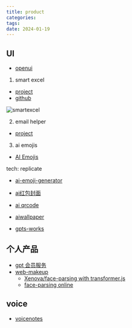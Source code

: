 ```yaml
---
title: product
categories: 
tags: 
date: 2024-01-19
---
```





## UI

- [openui](https://openui.fly.dev/ai/0i_8A0dtOSw9IrqNMFDKx)

1. smart excel

- [project](https://www.smartexcel.cc/)
- [github](https://github.com/weijunext/smart-excel-ai/)


![smartexcel](https://cdn.jsdelivr.net/gh/YeeKal/img_land/blog/24/0120240119105407.png)

2. email helper

- [project](https://email-helper.vercel.app/)

3. ai emojis

- [AI Emojis](https://emojis.sh/)

tech: replicate

- [ai-emoji-generator](https://vercel.com/templates/next.js/ai-emoji-generator)

- [ai红包封面](https://github.com/all-in-aigc/aicover)
- [ai qrcode](https://midreal.ai/qrcode)
- [aiwallpaper](https://aiwallpaper.shop/)
- [gpts-works](https://github.com/all-in-aigc/gpts-works)

## 个人产品

- [gpt 会员服务](https://github.com/tonyljx)
- [web-makeup](https://github.com/mamumu123/web-makeup)
    - [Xenova/face-parsing with transformer.js](https://huggingface.co/Xenova/face-parsing)
    - [face-parsing online](https://huggingface.co/jonathandinu/face-parsing)


## voice

- [voicenotes](https://voicenotes.com/)